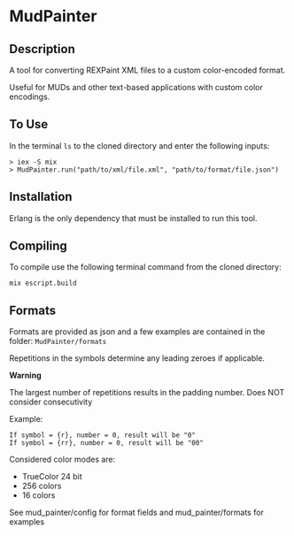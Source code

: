 # MudPainter

## Description

A tool for converting REXPaint XML files to a custom color-encoded format.

Useful for MUDs and other text-based applications with custom color encodings.

## To Use

In the terminal `ls` to the cloned directory and enter the following inputs:

```
> iex -S mix
> MudPainter.run("path/to/xml/file.xml", "path/to/format/file.json")
```

## Installation

Erlang is the only dependency that must be installed to run this tool.

## Compiling

To compile use the following terminal command from the cloned directory:

```
mix escript.build
```

## Formats

Formats are provided as json and a few examples are contained in the folder: `MudPainter/formats`

Repetitions in the symbols determine any leading zeroes if applicable.

**Warning**

The largest number of repetitions results in the padding number.
Does NOT consider consecutivity

Example:

```
If symbol = {r}, number = 0, result will be "0"
If symbol = {rr}, number = 0, result will be "00"
```

Considered color modes are:

- TrueColor 24 bit
- 256 colors
- 16 colors

See mud_painter/config for format fields and mud_painter/formats for examples
